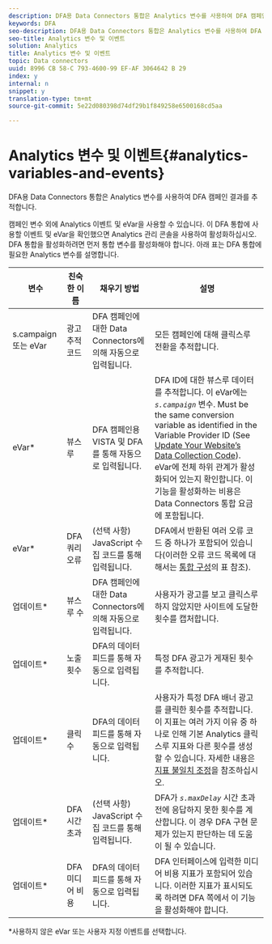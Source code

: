 ```yaml
---
description: DFA용 Data Connectors 통합은 Analytics 변수를 사용하여 DFA 캠페인 결과를 추적합니다.
keywords: DFA
seo-description: DFA용 Data Connectors 통합은 Analytics 변수를 사용하여 DFA 캠페인 결과를 추적합니다.
seo-title: Analytics 변수 및 이벤트
solution: Analytics
title: Analytics 변수 및 이벤트
topic: Data connectors
uuid: 8996 CB 58-C 793-4600-99 EF-AF 3064642 B 29
index: y
internal: n
snippet: y
translation-type: tm+mt
source-git-commit: 5e22d080398d74df29b1f849258e6500168cd5aa

---
```



# Analytics 변수 및 이벤트{#analytics-variables-and-events}

DFA용 Data Connectors 통합은 Analytics 변수를 사용하여 DFA 캠페인 결과를 추적합니다.

캠페인 변수 외에 Analytics 이벤트 및 eVar을 사용할 수 있습니다. 이 DFA 통합에 사용할 이벤트 및 eVar을 확인했으면 Analytics 관리 콘솔을 사용하여 활성화하십시오. DFA 통합을 활성화하려면 먼저 통합 변수를 활성화해야 합니다. 아래 표는 DFA 통합에 필요한 Analytics 변수를 설명합니다.

| 변수 | 친숙한 이름 | 채우기 방법 | 설명 |
|---|---|---|---|
| s.campaign 또는 eVar | 광고 추적 코드 | DFA 캠페인에 대한 Data Connectors에 의해 자동으로 입력됩니다. | 모든 캠페인에 대해 클릭스루 전환을 추적합니다. |
| eVar* | 뷰스루 | DFA 캠페인용 VISTA 및 DFA를 통해 자동으로 입력됩니다. | DFA ID에 대한 뷰스루 데이터를 추적합니다. 이 eVar에는 *`s.campaign`* 변수. Must be the same conversion variable as identified in the Variable Provider ID (See [Update Your Website’s Data Collection Code](../dfa-data-connector-analytics/dfa-integration/dfa-web-site-updates/dfa-update-data-collection-code.md#concept-8c108723ea0b4cc9a8c5cdc2d05894e3)). eVar에 전체 하위 관계가 활성화되어 있는지 확인합니다. 이 기능을 활성화하는 비용은 Data Connectors 통합 요금에 포함됩니다. |
| eVar* | DFA 쿼리 오류 | (선택 사항) JavaScript 수집 코드를 통해 입력됩니다. | DFA에서 반환된 여러 오류 코드 중 하나가 포함되어 있습니다(이러한 오류 코드 목록에 대해서는 [통합 구성](../dfa-data-connector-analytics/dfa-integration/dfa-integration.md#concept-cf33e1051c73452cbd26e950d0293858)의 표 참조). |
| 업데이트* | 뷰스루 수 | DFA 캠페인에 대한 Data Connectors에 의해 자동으로 입력됩니다. | 사용자가 광고를 보고 클릭스루하지 않았지만 사이트에 도달한 횟수를 캡처합니다. |
| 업데이트* | 노출 횟수 | DFA의 데이터 피드를 통해 자동으로 입력됩니다. | 특정 DFA 광고가 게재된 횟수를 추적합니다. |
| 업데이트* | 클릭 수 | DFA의 데이터 피드를 통해 자동으로 입력됩니다. | 사용자가 특정 DFA 배너 광고를 클릭한 횟수를 추적합니다. 이 지표는 여러 가지 이유 중 하나로 인해 기본 Analytics 클릭스루 지표와 다른 횟수를 생성할 수 있습니다. 자세한 내용은 [지표 불일치 조정](../dfa-data-connector-analytics/dfa-reconciling-metric-discrepancies/dfa-reconciling-metric-discrepancies.md#concept-8c31ebe761ca4b3fab1e3a18ef5d098f)을 참조하십시오. |
| 업데이트* | DFA 시간 초과 | (선택 사항) JavaScript 수집 코드를 통해 입력됩니다. | DFA가 *`s.maxDelay`* 시간 초과 전에 응답하지 못한 횟수를 계산합니다. 이 경우 DFA 구현 문제가 있는지 판단하는 데 도움이 될 수 있습니다. |
| 업데이트* | DFA 미디어 비용 | DFA의 데이터 피드를 통해 자동으로 입력됩니다. | DFA 인터페이스에 입력한 미디어 비용 지표가 포함되어 있습니다. 이러한 지표가 표시되도록 하려면 DFA 쪽에서 이 기능을 활성화해야 합니다. |

*사용하지 않은 eVar 또는 사용자 지정 이벤트를 선택합니다.
